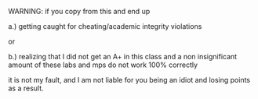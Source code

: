 WARNING: if you copy from this and end up

a.) getting caught for cheating/academic integrity violations

or

b.) realizing that I did not get an A+ in this class and a non insignificant amount of these labs and mps do not work 100% correctly

it is not my fault, and I am not liable for you being an idiot and losing points as a result.  